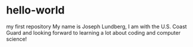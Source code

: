 # hello-world
my first repository
My name is Joseph Lundberg, I am with the U.S. Coast Guard and looking forward to learning a lot about coding and computer science!
